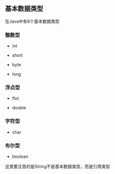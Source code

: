 ## 基本数据类型

在Java中有8个基本数据类型



### 整数型

- int

- short

- byte

- long

### 浮点型

- flot

- double

### 字符型

- char

### 布尔型

- boolean



这里要注意的是String不是基本数据类型，而是引用类型
